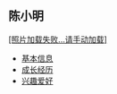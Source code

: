 <!DOCTYPE html>
<html lang="zh-cn">
  <head>
    <meta charset="utf-8"/>
    <title>陈小明的个人网站</title>
  </head>
    <body>
       <h2>陈小明</h2>
    <a href="https://tse2-mm.cn.bing.net/th/id/OIP-C.ZJMorEr25KkkUObcDq-NHQHaJ1?w=188&h=251&c=7&r=0&o=5&dpr=1.25&pid=1.7">[照片加载失败...请手动加载]</a>
   <ul>
      <li><a href="file:///C:/Users/HONOR/Desktop/%E8%AE%A1%E7%AE%97%E6%A6%82%E8%AE%BA/%E5%9F%BA%E6%9C%AC%E4%BF%A1%E6%81%AF.html">基本信息</a></li>
      <li><a href=>成长经历</a></li>
      <li><a href=>兴趣爱好</a></li>
   </ul>
     </body>
</html>
